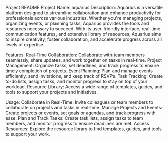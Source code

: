 
Project README
Project Name: aquarius
Description:
Aquarius is a versatile platform designed to streamline collaboration and enhance productivity for professionals across various industries. Whether you're managing projects, organizing events, or planning tasks, Aquarius provides the tools and resources necessary to succeed. With its user-friendly interface, real-time communication features, and extensive library of resources, Aquarius aims to inspire creativity, foster collaboration, and accelerate progress across all levels of expertise.

Features:
Real-Time Collaboration: Collaborate with team members seamlessly, share updates, and work together on tasks in real-time.
Project Management: Organize tasks, set deadlines, and track progress to ensure timely completion of projects.
Event Planning: Plan and manage events efficiently, send invitations, and keep track of RSVPs.
Task Tracking: Create to-do lists, assign tasks, and monitor progress to stay on top of your workload.
Resource Library: Access a wide range of templates, guides, and tools to support your projects and initiatives.

Usage:
Collaborate in Real-Time: Invite colleagues or team members to collaborate on projects and tasks in real-time.
Manage Projects and Events: Create projects or events, set goals or agendas, and track progress with ease.
Plan and Track Tasks: Create task lists, assign tasks to team members, and monitor progress to ensure deadlines are met.
Access Resources: Explore the resource library to find templates, guides, and tools to support your work.
